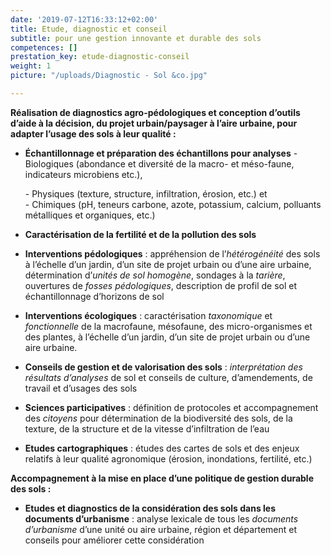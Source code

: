 ```yaml
---
date: '2019-07-12T16:33:12+02:00'
title: Etude, diagnostic et conseil
subtitle: pour une gestion innovante et durable des sols
competences: []
prestation_key: etude-diagnostic-conseil
weight: 1
picture: "/uploads/Diagnostic - Sol &co.jpg"

---
```

**Réalisation de diagnostics agro-pédologiques et conception d’outils d’aide à la décision, du projet urbain/paysager à l’aire urbaine, pour adapter l’usage des sols à leur qualité :**

* **Échantillonnage et préparation des échantillons pour analyses** - Biologiques (abondance et diversité de la macro- et méso-faune, indicateurs microbiens etc.),

  \- Physiques (texture, structure, infiltration, érosion, etc.) et  
  \- Chimiques (pH, teneurs carbone, azote, potassium, calcium, polluants métalliques et organiques, etc.)
* **Caractérisation de la fertilité et de la pollution des sols**
* **Interventions pédologiques** : appréhension de l’_hétérogénéité_ des sols à l’échelle d’un jardin, d’un site de projet urbain ou d’une aire urbaine, détermination d’_unités de sol homogène_, sondages à la _tarière_, ouvertures de _fosses pédologiques_, description de profil de sol et échantillonnage d’horizons de sol
* **Interventions écologiques** : caractérisation _taxonomique_ et _fonctionnelle_ de la macrofaune, mésofaune, des micro-organismes et des plantes, à l’échelle d’un jardin, d’un site de projet urbain ou d’une aire urbaine.
* **Conseils de gestion et de valorisation des sols** : _interprétation des résultats d’analyses_ de sol et conseils de culture, d’amendements, de travail et d’usages des sols
* **Sciences participatives** : définition de protocoles et accompagnement des _citoyens_ pour détermination de la biodiversité des sols, de la texture, de la structure et de la vitesse d’infiltration de l’eau
* **Etudes cartographiques** : études des cartes de sols et des enjeux relatifs à leur qualité agronomique (érosion, inondations, fertilité, etc.)

**Accompagnement à la mise en place d’une politique de gestion durable des sols :**

* **Etudes et diagnostics de la considération des sols dans les documents d’urbanisme** : analyse lexicale de tous les _documents d’urbanisme_ d’une unité ou aire urbaine, région et département et conseils pour améliorer cette considération